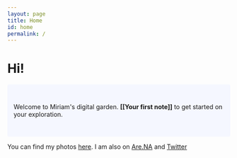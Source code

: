 ```yaml
---
layout: page
title: Home
id: home
permalink: /
---
```


# Hi!

<p style="padding: 3em 1em; background: #f5f7ff; border-radius: 4px;">
  Welcome to Miriam's digital garden. <span style="font-weight: bold">[[Your first note]]</span> to get started on your exploration.
</p>

You can find my photos [here](https://miriamatthiessen.tumblr.com/). I am also on [Are.NA](https://www.are.na/miriam-matthiessen) and [Twitter](https://twitter.com/miriammthsn)


<style>
  .wrapper {
    max-width: 46em;
  }
</style>
